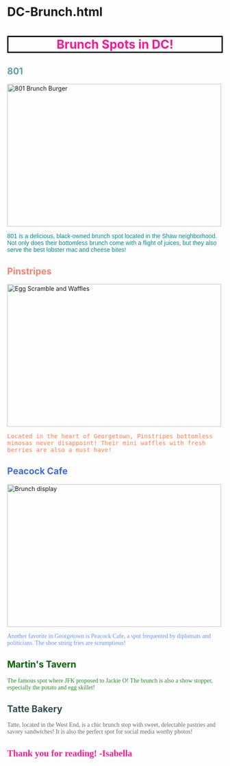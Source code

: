# DC-Brunch.html
<body>
<style>
.p1 {
  font-family: Arial, Helvetica, sans-serif;
  color: DarkCyan
  }
.p2 {
  font-family: "Monaco", "Lucinda Console", monospace;
  color: Coral
  }
.p3 {
  font-family: "Lucinda Handwriting", "Brush Script M7", cursive;
  color:CornflowerBlue
  }
.p4 {
  font-family: "Copperplate", "Papyrus", fantasy;
  color: ForestGreen
  }
.p5 {
  font-family: "Georgia", Times, serif;
  color: DimGray
  }
.h2 {
  font-family: "Lucinda Handwriting", "brush Script M7", cursive;
  color: DeepPink
  }
</style>
</head>
<body>

<h1 style="color:DeepPink; border: 3px solid black;text-align: center;">Brunch Spots in DC!</h1>
<h2 style="color:CadetBlue;">801</h2>
<img src="801.jpg" alt="801 Brunch Burger" width="500" height="333">
<p class="p1">801 is a delicious, black-owned brunch spot located in the Shaw neighborhood. Not only does their bottomless brunch come with a flight of juices, but they also serve the best lobster mac and cheese bites!</p>
<h2 style="color:Salmon;">Pinstripes</h2>
<img src="Pinstripes.jpg" alt="Egg Scramble and Waffles" width="500" height="333">
<p class="p2">Located in the heart of Georgetown, Pinstripes bottomless mimosas never disappoint! Their mini waffles with fresh berries are also a must have!</p>
<h2 style="color:RoyalBlue;">Peacock Cafe</h2>
<img src="Peacock.jpg" alt="Brunch display" width="500" height="333">
<p class="p3">Another favorite in Georgetown is Peacock Cafe, a spot frequented by diplomats and politicians. The shoe string fries are scrumptious!</p>
<h2 style="color:DarkGreen;">Martin's Tavern</h2>
<p class="p4">The famous spot where JFK proposed to Jackie O! The brunch is also a show stopper, especially the potato and egg skillet!</p>
<h2 style="color:DarkSlateGray;">Tatte Bakery</h2>
<p class="p5">Tatte, located in the West End, is a chic brunch stop with sweet, delectable pastries and savory sandwiches! It is also the perfect spot for social media worthy photos!</p>
<h2 class="h2">Thank you for reading! -Isabella</h2>

</body>
